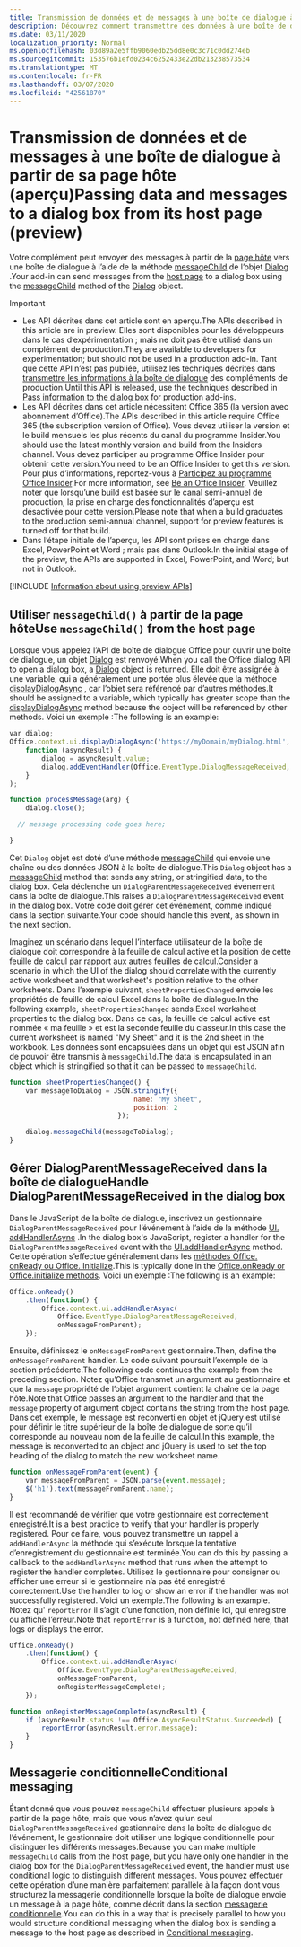 ```yaml
---
title: Transmission de données et de messages à une boîte de dialogue à partir de sa page hôte
description: Découvrez comment transmettre des données à une boîte de dialogue à partir de la page hôte à l’aide des API messageChild et DialogParentMessageReceived
ms.date: 03/11/2020
localization_priority: Normal
ms.openlocfilehash: 03d89a2e5ffb9060edb25dd8e0c3c71c0dd274eb
ms.sourcegitcommit: 153576b1efd0234c6252433e22db213238573534
ms.translationtype: MT
ms.contentlocale: fr-FR
ms.lasthandoff: 03/07/2020
ms.locfileid: "42561870"
---
```

# <a name="passing-data-and-messages-to-a-dialog-box-from-its-host-page-preview"></a><span data-ttu-id="c33ca-103">Transmission de données et de messages à une boîte de dialogue à partir de sa page hôte (aperçu)</span><span class="sxs-lookup"><span data-stu-id="c33ca-103">Passing data and messages to a dialog box from its host page (preview)</span></span>

<span data-ttu-id="c33ca-104">Votre complément peut envoyer des messages à partir de la [page hôte](dialog-api-in-office-add-ins.md#open-a-dialog-box-from-a-host-page) vers une boîte de dialogue à l’aide de la méthode [messageChild](/javascript/api/office/office.dialog#messagechild-message-) de l’objet [Dialog](/javascript/api/office/office.dialog) .</span><span class="sxs-lookup"><span data-stu-id="c33ca-104">Your add-in can send messages from the [host page](dialog-api-in-office-add-ins.md#open-a-dialog-box-from-a-host-page) to a dialog box using the [messageChild](/javascript/api/office/office.dialog#messagechild-message-) method of the [Dialog](/javascript/api/office/office.dialog) object.</span></span>

> [!Important]
>
> - <span data-ttu-id="c33ca-105">Les API décrites dans cet article sont en aperçu.</span><span class="sxs-lookup"><span data-stu-id="c33ca-105">The APIs described in this article are in preview.</span></span> <span data-ttu-id="c33ca-106">Elles sont disponibles pour les développeurs dans le cas d’expérimentation ; mais ne doit pas être utilisé dans un complément de production.</span><span class="sxs-lookup"><span data-stu-id="c33ca-106">They are available to developers for experimentation; but should not be used in a production add-in.</span></span> <span data-ttu-id="c33ca-107">Tant que cette API n’est pas publiée, utilisez les techniques décrites dans [transmettre les informations à la boîte de dialogue](dialog-api-in-office-add-ins.md#pass-information-to-the-dialog-box) des compléments de production.</span><span class="sxs-lookup"><span data-stu-id="c33ca-107">Until this API is released, use the techniques described in [Pass information to the dialog box](dialog-api-in-office-add-ins.md#pass-information-to-the-dialog-box) for production add-ins.</span></span>
> - <span data-ttu-id="c33ca-108">Les API décrites dans cet article nécessitent Office 365 (la version avec abonnement d’Office).</span><span class="sxs-lookup"><span data-stu-id="c33ca-108">The APIs described in this article require Office 365 (the subscription version of Office).</span></span> <span data-ttu-id="c33ca-109">Vous devez utiliser la version et le build mensuels les plus récents du canal du programme Insider.</span><span class="sxs-lookup"><span data-stu-id="c33ca-109">You should use the latest monthly version and build from the Insiders channel.</span></span> <span data-ttu-id="c33ca-110">Vous devez participer au programme Office Insider pour obtenir cette version.</span><span class="sxs-lookup"><span data-stu-id="c33ca-110">You need to be an Office Insider to get this version.</span></span> <span data-ttu-id="c33ca-111">Pour plus d’informations, reportez-vous à [Participez au programme Office Insider](https://products.office.com/office-insider?tab=tab-1).</span><span class="sxs-lookup"><span data-stu-id="c33ca-111">For more information, see [Be an Office Insider](https://products.office.com/office-insider?tab=tab-1).</span></span> <span data-ttu-id="c33ca-112">Veuillez noter que lorsqu’une build est basée sur le canal semi-annuel de production, la prise en charge des fonctionnalités d’aperçu est désactivée pour cette version.</span><span class="sxs-lookup"><span data-stu-id="c33ca-112">Please note that when a build graduates to the production semi-annual channel, support for preview features is turned off for that build.</span></span>
> - <span data-ttu-id="c33ca-113">Dans l’étape initiale de l’aperçu, les API sont prises en charge dans Excel, PowerPoint et Word ; mais pas dans Outlook.</span><span class="sxs-lookup"><span data-stu-id="c33ca-113">In the initial stage of the preview, the APIs are supported in Excel, PowerPoint, and Word; but not in Outlook.</span></span>
>
> [!INCLUDE [Information about using preview APIs](../includes/using-preview-apis.md)]

## <a name="use-messagechild-from-the-host-page"></a><span data-ttu-id="c33ca-114">Utiliser `messageChild()` à partir de la page hôte</span><span class="sxs-lookup"><span data-stu-id="c33ca-114">Use `messageChild()` from the host page</span></span>

<span data-ttu-id="c33ca-115">Lorsque vous appelez l’API de boîte de dialogue Office pour ouvrir une boîte de dialogue, un objet [Dialog](/javascript/api/office/office.dialog) est renvoyé.</span><span class="sxs-lookup"><span data-stu-id="c33ca-115">When you call the Office dialog API to open a dialog box, a [Dialog](/javascript/api/office/office.dialog) object is returned.</span></span> <span data-ttu-id="c33ca-116">Elle doit être assignée à une variable, qui a généralement une portée plus élevée que la méthode [displayDialogAsync](/javascript/api/office/office.ui#displaydialogasync-startaddress--callback-) , car l’objet sera référencé par d’autres méthodes.</span><span class="sxs-lookup"><span data-stu-id="c33ca-116">It should be assigned to a variable, which typically has greater scope than the [displayDialogAsync](/javascript/api/office/office.ui#displaydialogasync-startaddress--callback-) method because the object will be referenced by other methods.</span></span> <span data-ttu-id="c33ca-117">Voici un exemple :</span><span class="sxs-lookup"><span data-stu-id="c33ca-117">The following is an example:</span></span>

```javascript
var dialog;
Office.context.ui.displayDialogAsync('https://myDomain/myDialog.html',
    function (asyncResult) {
        dialog = asyncResult.value;
        dialog.addEventHandler(Office.EventType.DialogMessageReceived, processMessage);
    }
);

function processMessage(arg) {
    dialog.close();

  // message processing code goes here;

}
```

<span data-ttu-id="c33ca-118">Cet `Dialog` objet est doté d’une méthode [messageChild](/javascript/api/office/office.dialog#messagechild-message-) qui envoie une chaîne ou des données JSON à la boîte de dialogue.</span><span class="sxs-lookup"><span data-stu-id="c33ca-118">This `Dialog` object has a [messageChild](/javascript/api/office/office.dialog#messagechild-message-) method that sends any string, or stringified data, to the dialog box.</span></span> <span data-ttu-id="c33ca-119">Cela déclenche un `DialogParentMessageReceived` événement dans la boîte de dialogue.</span><span class="sxs-lookup"><span data-stu-id="c33ca-119">This raises a `DialogParentMessageReceived` event in the dialog box.</span></span> <span data-ttu-id="c33ca-120">Votre code doit gérer cet événement, comme indiqué dans la section suivante.</span><span class="sxs-lookup"><span data-stu-id="c33ca-120">Your code should handle this event, as shown in the next section.</span></span>

<span data-ttu-id="c33ca-121">Imaginez un scénario dans lequel l’interface utilisateur de la boîte de dialogue doit correspondre à la feuille de calcul active et la position de cette feuille de calcul par rapport aux autres feuilles de calcul.</span><span class="sxs-lookup"><span data-stu-id="c33ca-121">Consider a scenario in which the UI of the dialog should correlate with the currently active worksheet and that worksheet's position relative to the other worksheets.</span></span> <span data-ttu-id="c33ca-122">Dans l’exemple suivant, `sheetPropertiesChanged` envoie les propriétés de feuille de calcul Excel dans la boîte de dialogue.</span><span class="sxs-lookup"><span data-stu-id="c33ca-122">In the following example, `sheetPropertiesChanged` sends Excel worksheet properties to the dialog box.</span></span> <span data-ttu-id="c33ca-123">Dans ce cas, la feuille de calcul active est nommée « ma feuille » et est la seconde feuille du classeur.</span><span class="sxs-lookup"><span data-stu-id="c33ca-123">In this case the current worksheet is named "My Sheet" and it is the 2nd sheet in the workbook.</span></span> <span data-ttu-id="c33ca-124">Les données sont encapsulées dans un objet qui est JSON afin de pouvoir être transmis à `messageChild`.</span><span class="sxs-lookup"><span data-stu-id="c33ca-124">The data is encapsulated in an object which is stringified so that it can be passed to `messageChild`.</span></span>

```javascript
function sheetPropertiesChanged() {
    var messageToDialog = JSON.stringify({
                               name: "My Sheet",
                               position: 2
                           });

    dialog.messageChild(messageToDialog);
}
```

## <a name="handle-dialogparentmessagereceived-in-the-dialog-box"></a><span data-ttu-id="c33ca-125">Gérer DialogParentMessageReceived dans la boîte de dialogue</span><span class="sxs-lookup"><span data-stu-id="c33ca-125">Handle DialogParentMessageReceived in the dialog box</span></span>

<span data-ttu-id="c33ca-126">Dans le JavaScript de la boîte de dialogue, inscrivez un gestionnaire `DialogParentMessageReceived` pour l’événement à l’aide de la méthode [UI. addHandlerAsync](/javascript/api/office/office.ui#addhandlerasync-eventtype--handler--options--callback-) .</span><span class="sxs-lookup"><span data-stu-id="c33ca-126">In the dialog box's JavaScript, register a handler for the `DialogParentMessageReceived` event with the [UI.addHandlerAsync](/javascript/api/office/office.ui#addhandlerasync-eventtype--handler--options--callback-) method.</span></span> <span data-ttu-id="c33ca-127">Cette opération s’effectue généralement dans les [méthodes Office. onReady ou Office. Initialize](initialize-add-in.md).</span><span class="sxs-lookup"><span data-stu-id="c33ca-127">This is typically done in the [Office.onReady or Office.initialize methods](initialize-add-in.md).</span></span> <span data-ttu-id="c33ca-128">Voici un exemple :</span><span class="sxs-lookup"><span data-stu-id="c33ca-128">The following is an example:</span></span>

```javascript
Office.onReady()
    .then(function() {
        Office.context.ui.addHandlerAsync(
            Office.EventType.DialogParentMessageReceived,
            onMessageFromParent);
    });
```

<span data-ttu-id="c33ca-129">Ensuite, définissez le `onMessageFromParent` gestionnaire.</span><span class="sxs-lookup"><span data-stu-id="c33ca-129">Then, define the `onMessageFromParent` handler.</span></span> <span data-ttu-id="c33ca-130">Le code suivant poursuit l’exemple de la section précédente.</span><span class="sxs-lookup"><span data-stu-id="c33ca-130">The following code continues the example from the preceding section.</span></span> <span data-ttu-id="c33ca-131">Notez qu’Office transmet un argument au gestionnaire et que la `message` propriété de l’objet argument contient la chaîne de la page hôte.</span><span class="sxs-lookup"><span data-stu-id="c33ca-131">Note that Office passes an argument to the handler and that the `message` property of argument object contains the string from the host page.</span></span> <span data-ttu-id="c33ca-132">Dans cet exemple, le message est reconverti en objet et jQuery est utilisé pour définir le titre supérieur de la boîte de dialogue de sorte qu’il corresponde au nouveau nom de la feuille de calcul.</span><span class="sxs-lookup"><span data-stu-id="c33ca-132">In this example, the message is reconverted to an object and jQuery is used to set the top heading of the dialog to match the new worksheet name.</span></span>

```javascript
function onMessageFromParent(event) {
    var messageFromParent = JSON.parse(event.message);
    $('h1').text(messageFromParent.name);
}
```

<span data-ttu-id="c33ca-133">Il est recommandé de vérifier que votre gestionnaire est correctement enregistré.</span><span class="sxs-lookup"><span data-stu-id="c33ca-133">It is a best practice to verify that your handler is properly registered.</span></span> <span data-ttu-id="c33ca-134">Pour ce faire, vous pouvez transmettre un rappel à `addHandlerAsync` la méthode qui s’exécute lorsque la tentative d’enregistrement du gestionnaire est terminée.</span><span class="sxs-lookup"><span data-stu-id="c33ca-134">You can do this by passing a callback to the `addHandlerAsync` method that runs when the attempt to register the handler completes.</span></span> <span data-ttu-id="c33ca-135">Utilisez le gestionnaire pour consigner ou afficher une erreur si le gestionnaire n’a pas été enregistré correctement.</span><span class="sxs-lookup"><span data-stu-id="c33ca-135">Use the handler to log or show an error if the handler was not successfully registered.</span></span> <span data-ttu-id="c33ca-136">Voici un exemple.</span><span class="sxs-lookup"><span data-stu-id="c33ca-136">The following is an example.</span></span> <span data-ttu-id="c33ca-137">Notez qu' `reportError` il s’agit d’une fonction, non définie ici, qui enregistre ou affiche l’erreur.</span><span class="sxs-lookup"><span data-stu-id="c33ca-137">Note that `reportError` is a function, not defined here, that logs or displays the error.</span></span>

```javascript
Office.onReady()
    .then(function() {
        Office.context.ui.addHandlerAsync(
            Office.EventType.DialogParentMessageReceived,
            onMessageFromParent,
            onRegisterMessageComplete);
    });

function onRegisterMessageComplete(asyncResult) {
    if (asyncResult.status !== Office.AsyncResultStatus.Succeeded) {
        reportError(asyncResult.error.message);
    }
}
```

## <a name="conditional-messaging"></a><span data-ttu-id="c33ca-138">Messagerie conditionnelle</span><span class="sxs-lookup"><span data-stu-id="c33ca-138">Conditional messaging</span></span>

<span data-ttu-id="c33ca-139">Étant donné que vous pouvez `messageChild` effectuer plusieurs appels à partir de la page hôte, mais que vous n’avez qu’un seul `DialogParentMessageReceived` gestionnaire dans la boîte de dialogue de l’événement, le gestionnaire doit utiliser une logique conditionnelle pour distinguer les différents messages.</span><span class="sxs-lookup"><span data-stu-id="c33ca-139">Because you can make multiple `messageChild` calls from the host page, but you have only one handler in the dialog box for the `DialogParentMessageReceived` event, the handler must use conditional logic to distinguish different messages.</span></span> <span data-ttu-id="c33ca-140">Vous pouvez effectuer cette opération d’une manière parfaitement parallèle à la façon dont vous structurez la messagerie conditionnelle lorsque la boîte de dialogue envoie un message à la page hôte, comme décrit dans la section [messagerie conditionnelle](dialog-api-in-office-add-ins.md#conditional-messaging).</span><span class="sxs-lookup"><span data-stu-id="c33ca-140">You can do this in a way that is precisely parallel to how you would structure conditional messaging when the dialog box is sending a message to the host page as described in [Conditional messaging](dialog-api-in-office-add-ins.md#conditional-messaging).</span></span>
